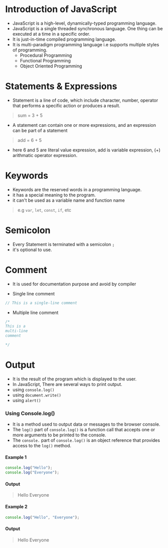 # Introduction of JavaScript

 - JavaScript is a high-level, dynamically-typed programming language. 
 -  JavaScript is a single threaded synchronous language. One thing can be executed at a time in a specific order.
 - It is just-in-time compiled programming language.
 - It is multi-paradigm programming language i.e supports multiple styles of programming.
	 - Procedural Programming
	 - Functional Programming
	 - Object Oriented Programming

# Statements & Expressions	

- Statement is a line of code, which include character, number, operator that performs a specific action or produces a result.

> sum = 3 + 5

- A statement can contain one or more expressions, and an expression can be part of a statement

> add = 6 + 5

- here 6 and 5 are literal value expression, add is variable expression, (+) arithmatic operator expression.

# Keywords

- Keywords are the reserved words in a programming language.
- it has a special meaning to the program.
- it can't be used as a variable name and function name

> e.g
> `var`, `let`, `const`, `if`, etc

# Semicolon

- Every Statement is terminated with a semicolon `;` 
- it's optional to use.

# Comment

- It is used for documentation purpose and avoid by compiler

- Single line comment
```javascript
// This is a single-line comment

```

- Multiple line comment	
```javascript
/*
This is a 
multi-line 
comment

*/
```

# Output

- It is the result of the program which is displayed to the user.
- In JavaScript, There are several ways to print output.
- using `console.log()`
- using `document.write()`
- using `alert()`

### Using Console.log()
- It is a method used to output data or messages to the browser console.
- The `log()` part of `console.log()` is a function call that accepts one or more arguments to be printed to the console.
- The `console.` part of `console.log()` is an object reference that provides access to the `log()` method.

#### Example 1
```javascript
console.log("Hello");
console.log("Everyone");
```
#### Output
> Hello
> Everyone

#### Example 2
```javascript
console.log("Hello", "Everyone");
```
#### Output
> Hello  Everyone
